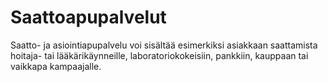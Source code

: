 # Saattoapupalvelut 

Saatto- ja asiointiapupalvelu voi sisältää esimerkiksi asiakkaan saattamista hoitaja- tai lääkärikäynneille, laboratoriokokeisiin, pankkiin, kauppaan tai vaikkapa kampaajalle.
